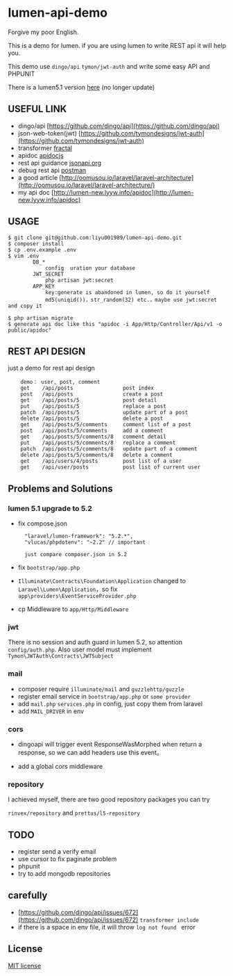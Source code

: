 # lumen-api-demo

Forgive my poor English.

This is a demo for lumen. if you are using lumen to write REST api it will help you.

This demo use `dingo/api`  `tymon/jwt-auth` and write some easy API and PHPUNIT



There is a lumen5.1 version [here](https://github.com/liyu001989/lumen-api-demo/tree/5.1) (no longer update)

## USEFUL LINK

- dingo/api [https://github.com/dingo/api](https://github.com/dingo/api)
- json-web-token(jwt) [https://github.com/tymondesigns/jwt-auth](https://github.com/tymondesigns/jwt-auth)
- transformer [fractal](http://fractal.thephpleague.com/)
- apidoc [apidocjs](http://apidocjs.com/)
- rest api guidance [jsonapi.org](http://jsonapi.org/format/)
- debug rest api [postman](https://chrome.google.com/webstore/detail/postman/fhbjgbiflinjbdggehcddcbncdddomop?hl=en)
- a good article [http://oomusou.io/laravel/laravel-architecture](http://oomusou.io/laravel/laravel-architecture/)
- my api doc [http://lumen-new.lyyw.info/apidoc](http://lumen-new.lyyw.info/apidoc)

## USAGE

```
$ git clone git@github.com:liyu001989/lumen-api-demo.git
$ composer install
$ cp .env.example .env
$ vim .env
        DB_*
            config  uration your database
	    JWT_SECRET
            php artisan jwt:secret
	    APP_KEY
            key:generate is abandoned in lumen, so do it yourself
            md5(uniqid())，str_random(32) etc.，maybe use jwt:secret and copy it

$ php artisan migrate
$ generate api doc like this "apidoc -i App/Http/Controller/Api/v1 -o public/apidoc"
```



## REST API DESIGN

just a demo for rest api design

```
    demo： user, post, comment
    get    /api/posts              	 post index
    post   /api/posts              	 create a post
    get    /api/posts/5            	 post detail
    put    /api/posts/5            	 replace a post
    patch  /api/posts/5            	 update part of a post
    delete /api/posts/5            	 delete a post
    get    /api/posts/5/comments     comment list of a post
    post   /api/posts/5/comments     add a comment
    get    /api/posts/5/comments/8   comment detail
    put    /api/posts/5/comments/8   replace a comment
    patch  /api/posts/5/comments/8   update part of a comment
    delete /api/posts/5/comments/8   delete a comment
    get    /api/users/4/posts        post list of a user
    get    /api/user/posts           post list of current user
```

##

## Problems and Solutions

### lumen 5.1 upgrade to  5.2

- fix compose.json

  ```
    "laravel/lumen-framework": "5.2.*",
    "vlucas/phpdotenv": "~2.2" // important

    just compare composer.json in 5.2
  ```

- fix `bootstrap/app.php`

- `Illuminate\Contracts\Foundation\Application` changed to `Laravel\Lumen\Application`，so fix `app\providers\EventServiceProvider.php`

- cp Middleware to `app/Http/Middleware`

### jwt

There is no session and auth guard in lumen 5.2, so attention `config/auth.php`. Also user model must implement `Tymon\JWTAuth\Contracts\JWTSubject`

### mail

- composer require `illuminate/mail` and `guzzlehttp/guzzle`
- register email service in `bootstrap/app.php` or `some provider`
- add `mail.php` `services.php` in config, just copy them from laravel
- add `MAIL_DRIVER` in env

### cors

- dingoapi will trigger event ResponseWasMorphed when return a response, so we can add headers use this event。


- add a global cors middleware

### repository

I achieved myself, there are two good repository packages you can try

`rinvex/repository`  and  `prettus/l5-repository`

## TODO

- register send a verify email
- use cursor to fix paginate problem
- phpunit
- try to add  mongodb repositories

## carefully

- [https://github.com/dingo/api/issues/672](https://github.com/dingo/api/issues/672)  `transformer include`
- if there is a space in env file, it will throw `log not found ` error

## License

[MIT license](http://opensource.org/licenses/MIT)
